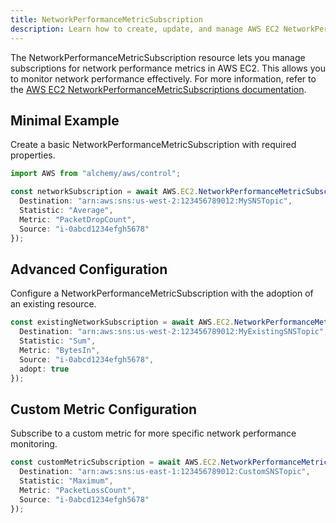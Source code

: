 ```yaml
---
title: NetworkPerformanceMetricSubscription
description: Learn how to create, update, and manage AWS EC2 NetworkPerformanceMetricSubscriptions using Alchemy Cloud Control.
---
```



The NetworkPerformanceMetricSubscription resource lets you manage subscriptions for network performance metrics in AWS EC2. This allows you to monitor network performance effectively. For more information, refer to the [AWS EC2 NetworkPerformanceMetricSubscriptions documentation](https://docs.aws.amazon.com/ec2/latest/userguide/).

## Minimal Example

Create a basic NetworkPerformanceMetricSubscription with required properties.

```ts
import AWS from "alchemy/aws/control";

const networkSubscription = await AWS.EC2.NetworkPerformanceMetricSubscription("networkSubscription", {
  Destination: "arn:aws:sns:us-west-2:123456789012:MySNSTopic",
  Statistic: "Average",
  Metric: "PacketDropCount",
  Source: "i-0abcd1234efgh5678"
});
```

## Advanced Configuration

Configure a NetworkPerformanceMetricSubscription with the adoption of an existing resource.

```ts
const existingNetworkSubscription = await AWS.EC2.NetworkPerformanceMetricSubscription("existingNetworkSubscription", {
  Destination: "arn:aws:sns:us-west-2:123456789012:MyExistingSNSTopic",
  Statistic: "Sum",
  Metric: "BytesIn",
  Source: "i-0abcd1234efgh5678",
  adopt: true
});
```

## Custom Metric Configuration

Subscribe to a custom metric for more specific network performance monitoring.

```ts
const customMetricSubscription = await AWS.EC2.NetworkPerformanceMetricSubscription("customMetricSubscription", {
  Destination: "arn:aws:sns:us-east-1:123456789012:CustomSNSTopic",
  Statistic: "Maximum",
  Metric: "PacketLossCount",
  Source: "i-0abcd1234efgh5678"
});
```
